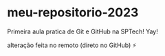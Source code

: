 # meu-repositorio-2023
Primeira aula pratica de Git e GitHub na SPTech! Yay! 

alteração feita no remoto (direto no GitHub) :zap:
